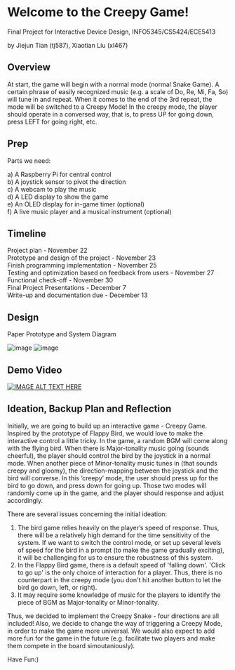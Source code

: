 # Welcome to the Creepy Game!

Final Project for Interactive Device Design, INFO5345/CS5424/ECE5413

by Jiejun Tian (tj587), Xiaotian Liu (xl467)

## Overview

At start, the game will begin with a normal mode (normal Snake Game). A certain phrase of easily recognized music (e.g. a scale of Do, Re, Mi, Fa, So) will tune in and repeat. When it comes to the end of the 3rd repeat, the mode will be switched to a Creepy Mode! In the creepy mode, the player should operate in a conversed way, that is, to press UP for going down, press LEFT for going right, etc.

## Prep

Parts we need:  

a) A Raspberry Pi for central control  
b) A joystick sensor to pivot the direction  
c) A webcam to play the music  
d) A LED display to show the game  
e) An OLED display for in-game timer (optional)  
f) A live music player and a musical instrument (optional)

## Timeline

Project plan - November 22  
Prototype and design of the project - November 23  
Finish programming implementation - November 25  
Testing and optimization based on feedback from users - November 27  
Functional check-off - November 30  
Final Project Presentations - December 7  
Write-up and documentation due - December 13  

## Design

Paper Prototype and System Diagram

![image](https://github.com/xiaotianliusky/Interactive-Lab-Hub/blob/Fall2021/final-project/paper_proto.jpeg)
![image](https://github.com/xiaotianliusky/Interactive-Lab-Hub/blob/Fall2021/final-project/diag.png)

## Demo Video

[![IMAGE ALT TEXT HERE](https://img.youtube.com/vi/JY2e56Nll98/0.jpg)](https://www.youtube.com/watch?v=JY2e56Nll98)

## Ideation, Backup Plan and Reflection

Initially, we are going to build up an interactive game - Creepy Game. Inspired by the prototype of Flappy Bird, we would love to make the interactive control a little tricky. In the game, a random BGM will come along with the flying bird. When there is Major-tonality music going (sounds cheerful), the player should control the bird by the joystick in a normal mode. When another piece of Minor-tonality music tunes in (that sounds creepy and gloomy), the direction-mapping between the joystick and the bird will converse. In this ‘creepy’ mode, the user should press up for the bird to go down, and press down for going up. Those two modes will randomly come up in the game, and the player should response and adjust accordingly.

There are several issues concerning the initial ideation:
1. The bird game relies heavily on the player’s speed of response. Thus, there will be a relatively high demand for the time sensitivity of the system. If we want to switch the control mode, or set up several levels of speed for the bird in a prompt (to make the game gradually exciting), it will be challenging for us to ensure the robustness of this system.
2. In the Flappy Bird game, there is a default speed of 'falling down'. 'Click to go up' is the only choice of interaction for a player. Thus, there is no counterpart in the creepy mode (you don't hit another button to let the bird go down, left, or right).
3. It may require some knowledge of music for the players to identify the piece of BGM as Major-tonality or Minor-tonality.

Thus, we decided to implement the Creepy Snake - four directions are all included! Also, we decide to change the way of triggering a Creepy Mode, in order to make the game more universal. We would also expect to add more fun for the game in the future (e.g. facilitate two players and make them compete in the board simoutaniously).

Have Fun:)

